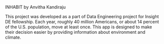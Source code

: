 INHABIT
by Anvitha Kandiraju

This project was developed as a part of Data Engineering project for Insight DE fellowship.
Each year, roughly 40 million Americans, or about 14 percent of the U.S. population, move at least once. This app is designed to make their decision easier by providing information about environment and climate.
  
